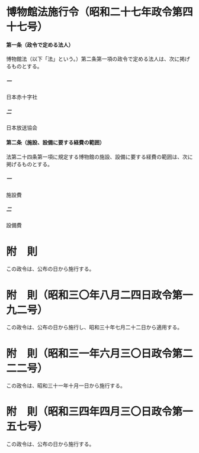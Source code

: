 # 博物館法施行令（昭和二十七年政令第四十七号）
#### 第一条（政令で定める法人）
博物館法（以下「法」という。）第二条第一項の政令で定める法人は、次に掲げるものとする。
##### 一
日本赤十字社
##### 二
日本放送協会
#### 第二条（施設、設備に要する経費の範囲）
法第二十四条第一項に規定する博物館の施設、設備に要する経費の範囲は、次に掲げるものとする。
##### 一
施設費
##### 二
設備費
# 附　則
この政令は、公布の日から施行する。
# 附　則（昭和三〇年八月二四日政令第一九二号）
この政令は、公布の日から施行し、昭和三十年七月二十二日から適用する。
# 附　則（昭和三一年六月三〇日政令第二二二号）
この政令は、昭和三十一年十月一日から施行する。
# 附　則（昭和三四年四月三〇日政令第一五七号）
この政令は、公布の日から施行する。
